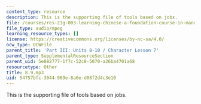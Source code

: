 ```yaml
---
content_type: resource
description: This is the supporting file of tools based on jobs.
file: /courses/res-21g-003-learning-chinese-a-foundation-course-in-mandarin-spring-2011/54757bfc3044969e8a6ed08f2d4c3e10_8.9.mp3
file_type: audio/mpeg
learning_resource_types: []
license: https://creativecommons.org/licenses/by-nc-sa/4.0/
ocw_type: OCWFile
parent_title: 'Part III: Units 8-10 / Character Lesson 7'
parent_type: SupplementalResourceSection
parent_uid: 5e882777-1f7c-52c8-5070-a26ba4701a68
resourcetype: Other
title: 8.9.mp3
uid: 54757bfc-3044-969e-8a6e-d08f2d4c3e10
---
```

This is the supporting file of tools based on jobs.